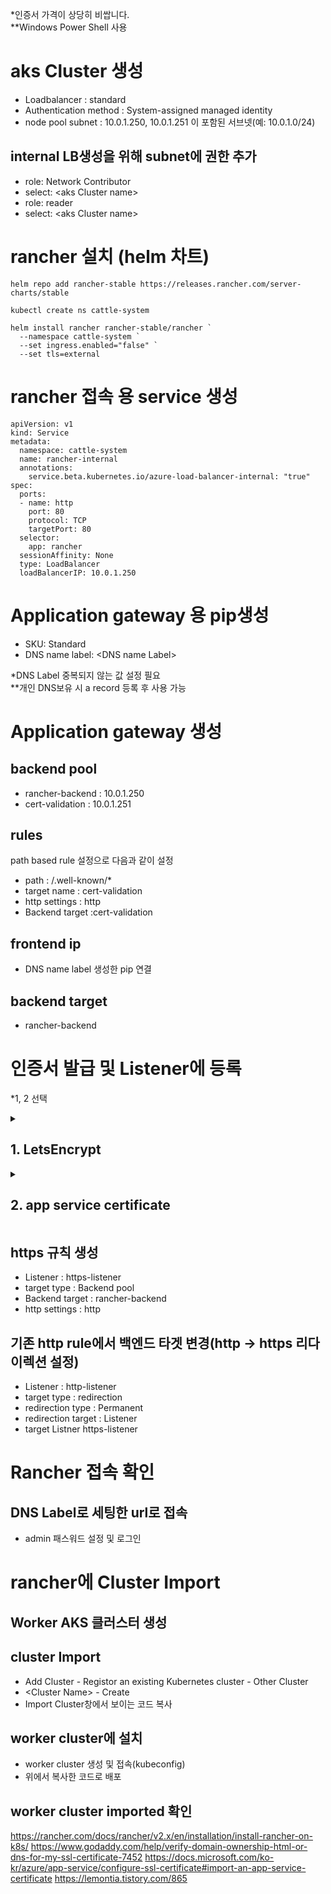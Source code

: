*인증서 가격이 상당히 비쌉니다.  
**Windows Power Shell 사용
# aks Cluster 생성 
- Loadbalancer : standard
- Authentication method : System-assigned managed identity
- node pool subnet : 10.0.1.250, 10.0.1.251 이 포함된 서브넷(예: 10.0.1.0/24)

## internal LB생성을 위해 subnet에 권한 추가
- role: Network Contributor
- select: \<aks Cluster name\>
- role: reader
- select: \<aks Cluster name\>

# rancher 설치 (helm 차트)
```
helm repo add rancher-stable https://releases.rancher.com/server-charts/stable

kubectl create ns cattle-system

helm install rancher rancher-stable/rancher `
  --namespace cattle-system `
  --set ingress.enabled="false" `
  --set tls=external
```

# rancher 접속 용 service 생성
```
apiVersion: v1
kind: Service
metadata:
  namespace: cattle-system
  name: rancher-internal
  annotations:
    service.beta.kubernetes.io/azure-load-balancer-internal: "true"
spec:
  ports:
  - name: http
    port: 80
    protocol: TCP
    targetPort: 80
  selector:
    app: rancher
  sessionAffinity: None
  type: LoadBalancer
  loadBalancerIP: 10.0.1.250

```
# Application gateway 용 pip생성
- SKU: Standard
- DNS name label: \<DNS name Label\>

*DNS Label 중복되지 않는 값 설정 필요  
**개인 DNS보유 시 a record 등록 후 사용 가능  

# Application gateway 생성
## backend pool
- rancher-backend : 10.0.1.250
- cert-validation : 10.0.1.251

## rules
path based rule 설정으로 다음과 같이 설정
- path : /.well-known/*
- target name : cert-validation
- http settings : http
- Backend target :cert-validation

## frontend ip 
- DNS name label 생성한 pip 연결

## backend target 
- rancher-backend

# 인증서 발급 및 Listener에 등록
*1, 2 선택
<details>
<summary><h2>1. LetsEncrypt</h2></summary>

certbot 설치(https://certbot.eff.org/lets-encrypt/windows-other.html)
- \<Your Domain\> : \<DNS name Label\>.koreacentral.cloudapp.azure.com
```
## power shell administroator권한 필요
## 인증서 발급 (challenge 필요) 추가 가이드
certbot certonly --manual --email <user email> -d <Your Domain>
```
*txt 레코드 인증 시 `--preferred-challenges dns` 옵션 추가  
**wild card 도메인 사용 시 `-d *.<Your Domain>` 옵션 추가

아래 창에서 대기
```
- - - - - - - - - - - - - - - - - - - - - - - - - - - - - - - - - - - - - - - -
Create a file containing just this data:

<Validation Code>

And make it available on your web server at this URL:

http://<Your Domain>/.well-known/acme-challenge/<File Name>

- - - - - - - - - - - - - - - - - - - - - - - - - - - - - - - - - - - - - - - -
Press Enter to Continue
```
### certificate validation을 위해 aks에 앱 생성
```
apiVersion: v1
kind: ConfigMap
metadata:
  name: letsencript-challenge
  labels:
    app: challenge
data:
  <File Name>: |
    <Validation Code>

---
apiVersion: apps/v1
kind: Deployment
metadata:
  name: redirectpage
spec:
  selector: 
    matchLabels:
      app: challenge
  replicas: 1
  template:
    metadata:
      labels:
        app: challenge
    spec:
      containers:
      - name: name
        image: httpd
        ports:
        - containerPort: 80
        volumeMounts:
          - name: letsencript-challenge
            mountPath: "/usr/local/apache2/htdocs/.well-known/acme-challenge/"
      volumes:
      - name: letsencript-challenge
        configMap:
          name: letsencript-challenge
---
kind: Service
apiVersion: v1
metadata:
  name: challengefront
  annotations:
    service.beta.kubernetes.io/azure-load-balancer-internal: "true"
spec:
  loadBalancerIP: 10.0.1.251
  selector:
    app:  challenge
  type:  LoadBalancer
  ports:
  - name:  challengeport
    port:  80
    targetPort:  80
```
### 인증 앱 배포 확인
```
curl http://<Your Domain>/.well-known/acme-challenge/<File Name>
<Validation Code>
```

인증서 발급 확인(Letsecrypt 인증서 발급 시 대기화면에서 엔터 입력)
```
- - - - - - - - - - - - - - - - - - - - - - - - - - - - - - - - - - - - - - - -
Create a file containing just this data:

<Validation Code>

And make it available on your web server at this URL:

http://<Your Domain>/.well-known/acme-challenge/<File Name>

- - - - - - - - - - - - - - - - - - - - - - - - - - - - - - - - - - - - - - - -
Press Enter to Continue
Waiting for verification...
Cleaning up challenges

IMPORTANT NOTES:
 - Congratulations! Your certificate and chain have been saved at:
   C:/Certbot/live/\<Your Domain\>/fullchain.pem    ---\> 인증서 위치 표시
   Your key file has been saved at:
   C:/Certbot/live/\<Your Domain\>/privkey.pem
   Your cert will expire on 2019-07-20. To obtain a new or tweaked
   version of this certificate in the future, simply run certbot-auto
   again. To non-interactively renew *all* of your certificates, run
   "certbot-auto renew"
 - Your account credentials have been saved in your Certbot
   configuration directory at /etc/letsencrypt. You should make a
   secure backup of this folder now. This configuration directory will
   also contain certificates and private keys obtained by Certbot so
   making regular backups of this folder is ideal.
 - If you like Certbot, please consider supporting our work by:

   Donating to ISRG / Let's Encrypt:   https://letsencrypt.org/donate
   Donating to EFF:                    https://eff.org/donate-le
```
### pfx 인증서 생성([open ssl](https://www.xolphin.com/support/OpenSSL/OpenSSL_-_Installation_under_Windows) 설치 필요)

```
cd C:/Certbot/live/<Your Domain>
openssl pkcs12 -export -out certificate.pfx -inkey privkey.pem -in cert.pem -certfile chain.pem
```
*Password 설정 필요
```
Enter Export Password:
Verifying - Enter Export Password:
```
pfx 파일 확인
```
ls certificate.pfx
```
### azure key vault 생성해 인증서 upload
- certificate - + Genterate/Import
- Method of Certificate Creation: Import
- Certificate Name: \<cert name\>
- Upload Certificate File: C:/Certbot/live/\<Your Domain\>/certificate.pfx
- Password: pfx인증서 생성시 입력한 패스워드 입력

### Application gateway에 인증서 등록을 위해 Managed ID 생성
- Managed Identity 생성
- key vault - add access policy: managed id 등록 및 certificate 권한에 get추가

### application gateway https-listener추가
- Choose a certificate: Choose a certificate from Key Vault
- Managed identity: 위에서 생성한 Managed Identity
- Key Vault: 생성한 Key vault
- Certificate \<cert name\>

*pfx파일을 직접 업로드 해 Application gateway 인증서 생성 가능
</details>
<details>
<summary><h2>2. app service certificate</h2></summary>

- \<Your Domain\> : \<DNS name Label\>.koreacentral.cloudapp.azure.com
- SKU : Standard
- Naked domain hostname: \<Your Domain\>  

*Wild Card 도메인 사용 시 변경 필요.

### 인증서 verify 확인
- Certificate Configuration - Verify
- \<Validation Code\> 

### certificate validation을 위해 aks에 앱 생성
*자신의 도메인이라면 txt레코드를 통해 인증 가능
```
apiVersion: v1
kind: ConfigMap
metadata:
  name: challenge-index
  labels:
    app: challenge
data:
  godaddy.html: |
    <Validation Code>

---
apiVersion: apps/v1
kind: Deployment
metadata:
  name: redirectpage
spec:
  selector: 
    matchLabels:
      app: challenge
  replicas: 1
  template:
    metadata:
      labels:
        app: challenge
    spec:
      containers:
      - name: name
        image: httpd
        ports:
        - containerPort: 80
        volumeMounts:
          - name: challenge-index
            mountPath: "/usr/local/apache2/htdocs/.well-known/pki-validation/"
            readOnly: true
      volumes:
      - name: challenge-index
        configMap:
          name: challenge-index
---
kind: Service
apiVersion: v1
metadata:
  name: challengefront
  annotations:
    service.beta.kubernetes.io/azure-load-balancer-internal: "true"
spec:
  loadBalancerIP: 10.0.1.251
  selector:
    app:  challenge
  type:  LoadBalancer
  ports:
  - name:  challengeport
    port:  80
    targetPort:  80
```
### 인증 앱 배포 확인
```
curl http://<Your Domain>/.well-known/pki-validation/godaddy.html
<Validation Code>
```

### azure key vault 에 인증서 store
- Azure Key Vault 생성
- Application gateway에 인증서 등록을 위해 Managed ID 생성
- Certificate Configuration - Store
- 생성한 Key vault 선택
- Key Vault - Secrets에서 인증서 확인(\<cert Name\>\<uuid\>, type application/x-pkcs12)
- 인증서에 들어가서 Secrets Idetntifier 복사
- key vault에서 add access policy로 managed id 등록 및 secret 권한에 get추가
- 하단 user권한에 본인 계정 권한 중 secret, certificate 퍼미션 list권한 제거


## application gateway https-listener추가
- managed id : 위에서 생성한 managed id
- key vault : 인증서가 들어있는 Key Vault
- Certificate : 위에서 복사한 Secret Idetntifier

*만약 certficate가 콤보박스 형태로 나온다면 keyvault에서 유저권한 list퍼미션 제거 필요
</details>

## https 규칙 생성
- Listener : https-listener
- target type : Backend pool
- Backend target : rancher-backend
- http settings : http
## 기존 http rule에서 백엔드 타겟 변경(http -\> https 리다이렉션 설정)
- Listener : http-listener
- target type : redirection
- redirection type : Permanent
- redirection target : Listener
- target Listner https-listener

# Rancher 접속 확인
## DNS Label로 세팅한 url로 접속
- admin 패스워드 설정 및 로그인
# rancher에 Cluster Import
## Worker AKS 클러스터 생성
## cluster Import
- Add Cluster - Registor an existing Kubernetes cluster - Other Cluster
- \<Cluster Name\> - Create
- Import Cluster창에서 보이는 코드 복사
## worker cluster에 설치
- worker cluster 생성 및 접속(kubeconfig)
- 위에서 복사한 코드로 배포
## worker cluster imported 확인


https://rancher.com/docs/rancher/v2.x/en/installation/install-rancher-on-k8s/
https://www.godaddy.com/help/verify-domain-ownership-html-or-dns-for-my-ssl-certificate-7452
https://docs.microsoft.com/ko-kr/azure/app-service/configure-ssl-certificate#import-an-app-service-certificate
https://lemontia.tistory.com/865
